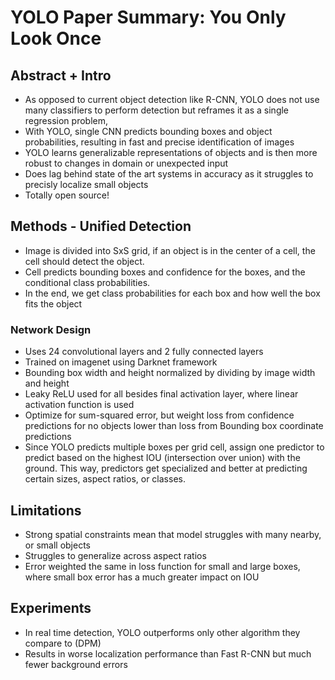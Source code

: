 # YOLO Paper Summary: You Only Look Once

## Abstract + Intro
* As opposed to current object detection like R-CNN, YOLO does not use many classifiers to perform detection but reframes it as a single regression problem,
* With YOLO, single CNN predicts bounding boxes and object probabilities, resulting in fast and precise identification of images
* YOLO learns generalizable representations of objects and is then more robust to changes in domain or unexpected input
* Does lag behind state of the art systems in accuracy as it struggles to precisly localize small objects
* Totally open source!
## Methods - Unified Detection
* Image is divided into SxS grid, if an object is in the center of a cell, the cell should detect the object.
* Cell predicts bounding boxes and confidence for the boxes, and the conditional class probabilities.
* In the end, we get class probabilities for each box and how well the box fits the object
### Network Design
* Uses 24 convolutional layers and 2 fully connected layers
* Trained on imagenet using Darknet framework
* Bounding box width and height normalized by dividing by image width and height
* Leaky ReLU used for all besides final activation layer, where linear activation function is used
* Optimize for sum-squared error, but weight loss from confidence predictions for no objects lower than loss from Bounding box coordinate predictions
* Since YOLO predicts multiple boxes per grid cell, assign one predictor to predict based on the highest IOU (intersection over union) with the ground. This way, predictors get specialized and better at predicting certain sizes, aspect ratios, or classes.
## Limitations
* Strong spatial constraints mean that model struggles with many nearby, or small objects
* Struggles to generalize across aspect ratios
* Error weighted the same in loss function for small and large boxes, where small box error has a much greater impact on IOU

## Experiments
* In real time detection, YOLO outperforms only other algorithm they compare to (DPM)
* Results in worse localization performance than Fast R-CNN but much fewer background errors
